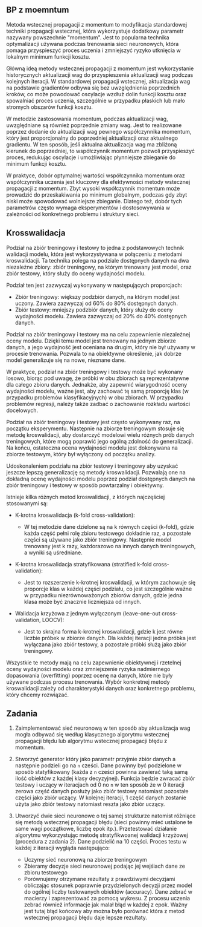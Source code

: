 ## BP z moemntum

Metoda wstecznej propagacji z momentum to modyfikacja standardowej techniki propagacji wstecznej, która wykorzystuje dodatkowy parametr nazywany powszechnie "momentum". Jest to popularna technika optymalizacji używana podczas trenowania sieci neuronowych, która pomaga przyspieszyć proces uczenia i zmniejszyć ryzyko utknięcia w lokalnym minimum funkcji kosztu.

Główną ideą metody wstecznej propagacji z momentum jest wykorzystanie historycznych aktualizacji wag do przyspieszenia aktualizacji wag podczas kolejnych iteracji. W standardowej propagacji wstecznej, aktualizacja wag na podstawie gradientów odbywa się bez uwzględnienia poprzednich kroków, co może powodować oscylacje wzdłuż dolin funkcji kosztu oraz spowalniać proces uczenia, szczególnie w przypadku płaskich lub mało stromych obszarów funkcji kosztu.

W metodzie zastosowania momentum, podczas aktualizacji wag, uwzględniane są również poprzednie zmiany wag. Jest to realizowane poprzez dodanie do aktualizacji wag pewnego współczynnika momentum, który jest proporcjonalny do poprzedniej aktualizacji oraz aktualnego gradientu. W ten sposób, jeśli aktualna aktualizacja wag ma zbliżoną kierunek do poprzedniej, to współczynnik momentum pozwoli przyspieszyć proces, redukując oscylacje i umożliwiając płynniejsze zbieganie do minimum funkcji kosztu.

W praktyce, dobór optymalnej wartości współczynnika momentum oraz współczynnika uczenia jest kluczowy dla efektywności metody wstecznej propagacji z momentum. Zbyt wysoki współczynnik momentum może prowadzić do przeskakiwania po minimum globalnym, podczas gdy zbyt niski może spowodować wolniejsze zbieganie. Dlatego też, dobór tych parametrów często wymaga eksperymentów i dostosowywania w zależności od konkretnego problemu i struktury sieci.

## Krosswalidacja

Podział na zbiór treningowy i testowy to jedna z podstawowych technik walidacji modelu, która jest wykorzystywana w połączeniu z metodami kroswalidacji. Ta technika polega na podziale dostępnych danych na dwa niezależne zbiory: zbiór treningowy, na którym trenowany jest model, oraz zbiór testowy, który służy do oceny wydajności modelu.

Podział ten jest zazwyczaj wykonywany w następujących proporcjach:

- Zbiór treningowy: większy podzbiór danych, na którym model jest uczony. Zawiera zazwyczaj od 60% do 80% dostępnych danych.
- Zbiór testowy: mniejszy podzbiór danych, który służy do oceny wydajności modelu. Zawiera zazwyczaj od 20% do 40% dostępnych danych.

Podział na zbiór treningowy i testowy ma na celu zapewnienie niezależnej oceny modelu. Dzięki temu model jest trenowany na jednym zbiorze danych, a jego wydajność jest oceniana na drugim, który nie był używany w procesie trenowania. Pozwala to na obiektywne określenie, jak dobrze model generalizuje się na nowe, nieznane dane.

W praktyce, podział na zbiór treningowy i testowy może być wykonany losowo, biorąc pod uwagę, że próbki w obu zbiorach są reprezentatywne dla całego zbioru danych. Jednakże, aby zapewnić wiarygodność oceny wydajności modelu, ważne jest, aby zachować tę samą proporcję klas (w przypadku problemów klasyfikacyjnych) w obu zbiorach. W przypadku problemów regresji, należy także zadbać o zachowanie rozkładu wartości docelowych.

Podział na zbiór treningowy i testowy jest często wykonywany raz, na początku eksperymentu. Następnie na zbiorze treningowym stosuje się metodę kroswalidacji, aby dostarczyć modelowi wielu różnych prób danych treningowych, które mogą poprawić jego ogólną zdolność do generalizacji. Na końcu, ostateczna ocena wydajności modelu jest dokonywana na zbiorze testowym, który był wyłączony od początku analizy.

Udoskonaleniem podziału na zbiór testowy i treningowy aby uzyskać jeszcze lepszą generalizację są metody kroswalidacji. Pozwalają one na dokładną ocenę wydajności modelu poprzez podział dostępnych danych na zbiór treningowy i testowy w sposób powtarzalny i obiektywny.

Istnieje kilka różnych metod kroswalidacji, z których najczęściej stosowanymi są:

- K-krotna kroswalidacja (k-fold cross-validation):
    - W tej metodzie dane dzielone są na k równych części (k-fold), gdzie każda część pełni rolę zbioru testowego dokładnie raz, a pozostałe części są używane jako zbiór treningowy. Następnie model trenowany jest k razy, każdorazowo na innych danych treningowych, a wyniki są uśredniane.

- K-krotna kroswalidacja stratyfikowana (stratified k-fold cross-validation):

    - Jest to rozszerzenie k-krotnej kroswalidacji, w którym zachowuje się proporcje klas w każdej części podziału, co jest szczególnie ważne w przypadku niezrównoważonych zbiorów danych, gdzie jedna klasa może być znacznie liczniejsza od innych.

- Walidacja krzyżowa z jednym wyłączonym (leave-one-out cross-validation, LOOCV):

    - Jest to skrajna forma k-krotnej kroswalidacji, gdzie k jest równe liczbie próbek w zbiorze danych. Dla każdej iteracji jedna próbka jest wyłączana jako zbiór testowy, a pozostałe próbki służą jako zbiór treningowy.

Wszystkie te metody mają na celu zapewnienie obiektywnej i rzetelnej oceny wydajności modelu oraz zmniejszenie ryzyka nadmiernego dopasowania (overfitting) poprzez ocenę na danych, które nie były używane podczas procesu trenowania. Wybór konkretnej metody kroswalidacji zależy od charakterystyki danych oraz konkretnego problemu, który chcemy rozwiązać.


## Zadania

1. Zaimplementować sieć neuronową w ten sposób aby aktualizacja wag mogła odbywać się według klasycznego algorytmu wstecznej propagacji błędu lub algorytmu wstecznej propagacji błędu z momentum.

2. Stworzyć generator który jako parametr przyjmie zbiór danych a następnie podzieli go na `n` cześci. Dane powinny być podzielone w sposób statyfikowany (każda z `n` cześci powinna zawierać taką samą ilość obiektów z każdej klasy decyzyjnej). Funkcja będzie zwracać zbiór testowy i uczący w iteracjach od 0 no `n` w ten sposób że w 0 iteracji zerowa część danych posłuży jako zbiór testowy natomiast pozostałe części jako zbiór uczący. W kolejnej iteracji, 1 część danych zostanie użyta jako zbiór testowy natomiast reszta jako zbiór uczący. 

3. Utworzyć dwie sieci neuronowe o tej samej strukturze natomist różniące się metodą wstecznej propagacji błędu (sieci powinny mieć ustalone te same wagi początkowe, liczbę epok itp.). Przetestować działanie algorytmu wykorzystując metodę stratyfikwoanej walidacji krzyżowej (procedura z zadania 2). Dane podzielić na 10 części. Proces testu w każdej z iteracji wygląda następująco:
    - Uczymy sieć neuronową na zbiorze treningowym
    - Zbieramy decyzje sieci neuronowej podając jej wejśiach dane ze zbioru testowego
    - Porównujemy otrzymane rezultaty z prawdziwymi decyzjami obliczając stosunek poprawnie przydzielonych decyzji przez model do ogólnej liczby testowanych obiektów (accuracy).
Dane zebrać w macierzy i zaprezentować za pomocą wykresu.
Z procesu uczenia zebrać również informacje jak malał błąd w każdej z epok. Ważny jest tutaj błąd końcowy aby można było porównać która z metod wstecznej propagacji błędu daje lepsze rezultaty.